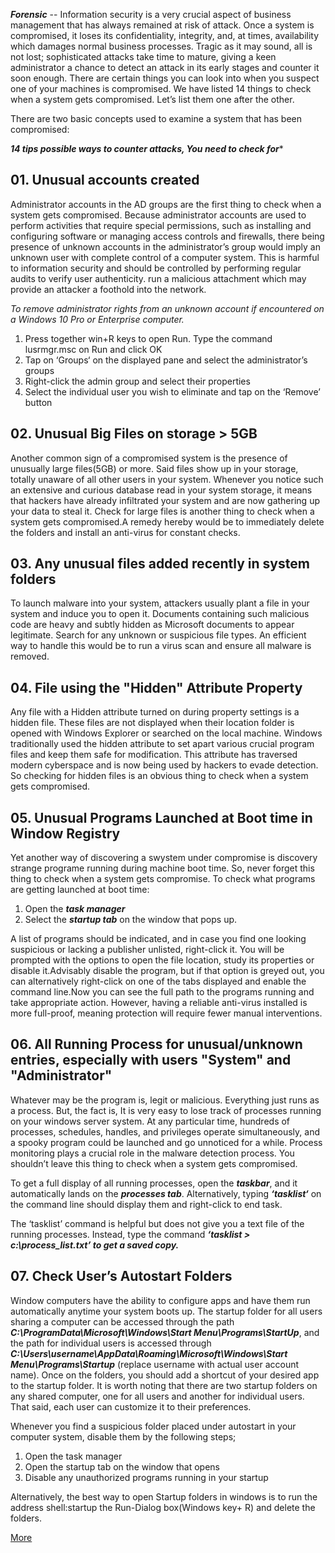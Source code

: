 ***Forensic*** -- Information security is a very crucial aspect of business management that has always remained at risk of attack. Once a system is compromised, it loses its confidentiality, integrity, and, at times, availability which damages normal business processes. Tragic as it may sound, all is not lost; sophisticated attacks take time to mature, giving a keen administrator a chance to detect an attack in its early stages and counter it soon enough. There are certain things you can look into when you suspect one of your machines is compromised. We have listed 14 things to check when a system gets compromised. Let’s list them one after the other.

There are two basic concepts used to examine a system that has been compromised:

***14 tips possible ways to counter attacks, You need to check for****

## 01. Unusual accounts created
Administrator accounts in the AD groups are the first thing to check when a system gets compromised. Because administrator accounts are used to perform activities that require special permissions, such as installing and configuring software or managing access controls and firewalls, there being presence of unknown accounts in the administrator’s group would imply an unknown user with complete control of a computer system. This is harmful to information security and should be controlled by performing regular audits to verify user authenticity. run a malicious attachment which may provide an attacker a foothold into the network.

*To remove administrator rights from an unknown account if encountered on a Windows 10 Pro or Enterprise computer.*
1. Press together win+R keys to open Run. Type the command lusrmgr.msc on Run and click OK
2. Tap on ‘Groups‘ on the displayed pane and select the administrator’s groups
3. Right-click the admin group and select their properties
4. Select the individual user you wish to eliminate and tap on the ‘Remove’ button

## 02. Unusual Big Files on storage > 5GB
Another common sign of a compromised system is the presence of unusually large files(5GB) or more. Said files show up in your storage, totally unaware of all other users in your system. Whenever you notice such an extensive and curious database read in your system storage, it means that hackers have already infiltrated your system and are now gathering up your data to steal it. Check for large files is another thing to check when a system gets compromised.A remedy hereby would be to immediately delete the folders and install an anti-virus for constant checks.

## 03. Any unusual files added recently in system folders
To launch malware into your system, attackers usually plant a file in your system and induce you to open it. Documents containing such malicious code are heavy and subtly hidden as Microsoft documents to appear legitimate.
Search for any unknown or suspicious file types. An efficient way to handle this would be to run a virus scan and ensure all malware is removed.

## 04. File using the "Hidden" Attribute Property
Any file with a Hidden attribute turned on during property settings is a hidden file. These files are not displayed when their location folder is opened with Windows Explorer or searched on the local machine.
Windows traditionally used the hidden attribute to set apart various crucial program files and keep them safe for modification. This attribute has traversed modern cyberspace and is now being used by hackers to evade detection. So checking for hidden files is an obvious thing to check when a system gets compromised.

## 05. Unusual Programs Launched at Boot time in Window Registry
Yet another way of discovering a swystem under compromise is discovery strange programe running during machine boot time. So, never forget this thing to check when a system gets compromise. To check what programs are getting launched at boot time: 
1. Open the ***task manager***
2. Select the ***startup tab*** on the window that pops up.

A list of programs should be indicated, and in case you find one looking suspicious or lacking a publisher unlisted, right-click it. You will be prompted with the options to open the file location, study its properties or disable it.Advisably disable the program, but if that option is greyed out, you can alternatively right-click on one of the tabs displayed and enable the command line.Now you can see the full path to the programs running and take appropriate action. However, having a reliable anti-virus installed is more full-proof, meaning protection will require fewer manual interventions.

## 06. All Running Process for unusual/unknown entries, especially with users "System" and "Administrator"
Whatever may be the program is, legit or malicious. Everything just runs as a process. But, the fact is, It is very easy to lose track of processes running on your windows server system. At any particular time, hundreds of processes, schedules, handles, and privileges operate simultaneously, and a spooky program could be launched and go unnoticed for a while. Process monitoring plays a crucial role in the malware detection process. You shouldn’t leave this thing to check when a system gets compromised.

To get a full display of all running processes, open the ***taskbar***, and it automatically lands on the ***processes tab***. Alternatively, typing ***‘tasklist‘*** on the command line should display them and right-click to end task.

The ‘tasklist’ command is helpful but does not give you a text file of the running processes. Instead, type the command ***‘tasklist > c:\process_list.txt’ to get a saved copy.***

## 07. Check User’s Autostart Folders
Window computers have the ability to configure apps and have them run automatically anytime your system boots up. The startup folder for all users sharing a computer can be accessed through the path ***C:\ProgramData\Microsoft\Windows\Start Menu\Programs\StartUp***, and the path for individual users is accessed through ***C:\Users\username\AppData\Roaming\Microsoft\Windows\Start Menu\Programs\Startup*** (replace username with actual user account name).
Once on the folders, you should add a shortcut of your desired app to the startup folder. It is worth noting that there are two startup folders on any shared computer, one for all users and another for individual users. That said, each user can customize it to their preferences.

Whenever you find a suspicious folder placed under autostart in your computer system, disable them by the following steps;
1. Open the task manager
2. Open the startup tab on the window that opens
3. Disable any unauthorized programs running in your startup

Alternatively, the best way to open Startup folders in windows is to run the address shell:startup the Run-Dialog box(Windows key+ R) and delete the folders.

[More](https://thesecmaster.com/14-things-to-check-when-a-system-gets-compromised/)


